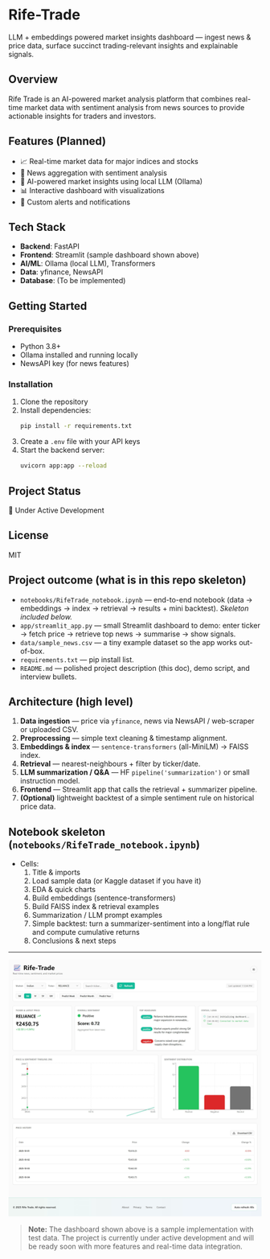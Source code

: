 # Rife-Trade 

LLM + embeddings powered market insights dashboard — ingest news & price data, surface succinct trading-relevant insights and explainable signals.

## Overview
Rife Trade is an AI-powered market analysis platform that combines real-time market data with sentiment analysis from news sources to provide actionable insights for traders and investors.

## Features (Planned)
- 📈 Real-time market data for major indices and stocks
- 📰 News aggregation with sentiment analysis
- 🤖 AI-powered market insights using local LLM (Ollama)
- 📊 Interactive dashboard with visualizations
- 🔔 Custom alerts and notifications

## Tech Stack
- **Backend**: FastAPI
- **Frontend**: Streamlit (sample dashboard shown above)
- **AI/ML**: Ollama (local LLM), Transformers
- **Data**: yfinance, NewsAPI
- **Database**: (To be implemented)

## Getting Started

### Prerequisites
- Python 3.8+
- Ollama installed and running locally
- NewsAPI key (for news features)

### Installation
1. Clone the repository
2. Install dependencies:
   ```bash
   pip install -r requirements.txt
   ```
3. Create a `.env` file with your API keys
4. Start the backend server:
   ```bash
   uvicorn app:app --reload
   ```

## Project Status
🚧 Under Active Development

## License
MIT

## Project outcome (what is in this repo skeleton)

* `notebooks/RifeTrade_notebook.ipynb` — end-to-end notebook (data → embeddings → index → retrieval → results + mini backtest). *Skeleton included below.*
* `app/streamlit_app.py` — small Streamlit dashboard to demo: enter ticker → fetch price → retrieve top news → summarise → show signals.
* `data/sample_news.csv` — a tiny example dataset so the app works out-of-box.
* `requirements.txt` — pip install list.
* `README.md` — polished project description (this doc), demo script, and interview bullets.

## Architecture (high level)

1. **Data ingestion** — price via `yfinance`, news via NewsAPI / web-scraper or uploaded CSV.
2. **Preprocessing** — simple text cleaning & timestamp alignment.
3. **Embeddings & index** — `sentence-transformers` (all-MiniLM) → FAISS index.
4. **Retrieval** — nearest-neighbours + filter by ticker/date.
5. **LLM summarization / Q&A** — HF `pipeline('summarization')` or small instruction model.
6. **Frontend** — Streamlit app that calls the retrieval + summarizer pipeline.
7. **(Optional)** lightweight backtest of a simple sentiment rule on historical price data.

## Notebook skeleton (`notebooks/RifeTrade_notebook.ipynb`)

* Cells:
  1. Title & imports
  2. Load sample data (or Kaggle dataset if you have it)
  3. EDA & quick charts
  4. Build embeddings (sentence-transformers)
  5. Build FAISS index & retrieval examples
  6. Summarization / LLM prompt examples
  7. Simple backtest: turn a summarizer-sentiment into a long/flat rule and compute cumulative returns
  8. Conclusions & next steps

---

![Rife Trade Dashboard](localhost_8080-Rife-Trade-Dashboard.jpeg)

> **Note:** The dashboard shown above is a sample implementation with test data. The project is currently under active development and will be ready soon with more features and real-time data integration.
